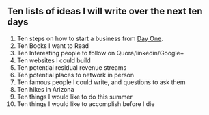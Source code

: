 ## Ten lists of ideas I will write over the next ten days
1. Ten steps on how to start a business from <a href = 'https://github.com/joshpierro/Do-This-For-The-Next-Ten-Days/blob/master/Day%20One.md'>Day One</a>.  
2. Ten Books I want to Read
3. Ten Interesting people to follow on Quora/linkedin/Google+
4. Ten websites I could build 
5. Ten potential residual revenue streams 
6. Ten potential places to network in person 
7. Ten famous people I could write, and questions to ask them 
8. Ten hikes in Arizona 
9. Ten things I would like to do this summer
10. Ten things I would like to accomplish before I die
